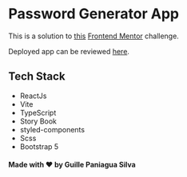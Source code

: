 # Password Generator App

This is a solution to [this](https://www.frontendmentor.io/challenges/dictionary-web-app-h5wwnyuKFL) [Frontend Mentor](https://www.frontendmentor.io) challenge.

Deployed app can be reviewed [here](https://dictionary-web-app-guillermopaniaguasilva.vercel.app/).

## Tech Stack

- ReactJs
- Vite
- TypeScript
- Story Book
- styled-components
- Scss
- Bootstrap 5

#### Made with ❤️ by Guille Paniagua Silva
